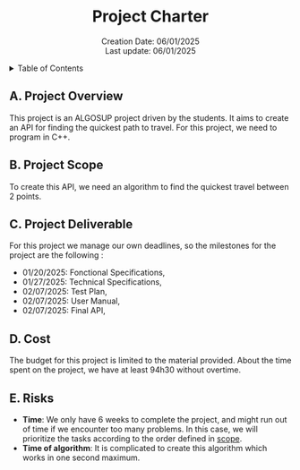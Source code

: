 <h1 align="center"> Project Charter </h1>

<p align="center">
Creation Date: 06/01/2025 <br> Last update: 06/01/2025
</p>

<details> 

<summary> Table of Contents </summary>

- [A. Project Overview](#a-project-overview)
- [B. Project Scope](#b-project-scope)
- [C. Project Deliverable](#c-project-deliverable)
- [D. Cost](#d-cost)
- [E. Risks](#e-risks)


</details>

## A. Project Overview

This project is an ALGOSUP project driven by the students. It aims to create an API for finding the quickest path to travel. For this project, we need to program in C++.

## B. Project Scope

To create this API, we need an algorithm to find the quickest travel between 2 points.

## C. Project Deliverable

For this project we manage our own deadlines, so the milestones for the project are the following :

- 01/20/2025: Fonctional Specifications,
- 01/27/2025: Technical Specifications,
- 02/07/2025: Test Plan,
- 02/07/2025: User Manual,
- 02/07/2025: Final API,

## D. Cost

The budget for this project is limited to the material provided. About the time spent on the project, we have at least 94h30 without overtime.

## E. Risks

- **Time**: We only have 6 weeks to complete the project, and might run out of time if we encounter too many problems.
In this case, we will prioritize the tasks according to the order defined in [scope](#b-project-scope).
- **Time of algorithm**: It is complicated to create this algorithm which works in one second maximum.